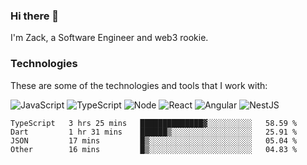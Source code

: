 ### Hi there 👋
I'm Zack, a Software Engineer and web3 rookie.

### Technologies
These are some of the technologies and tools that I work with:

![JavaScript](https://img.shields.io/badge/JavaScript-323330.svg?logo=javascript&logoColor=F7DF1E) 
![TypeScript](https://img.shields.io/badge/TypeScript-007ACC.svg?logo=typescript&logoColor=white) 
![Node](https://img.shields.io/badge/Node.js-43853D.svg?logo=node.js&logoColor=white)
![React](https://img.shields.io/badge/React-20232a.svg?logo=react&logoColor=61DAFB) 
![Angular](https://img.shields.io/badge/Angular-E23237.svg?logo=angularjs&logoColor=white)
![NestJS](https://img.shields.io/badge/NestJS-E0234E?logo=nestjs&logoColor=white)

<!--START_SECTION:waka-->

```text
TypeScript   3 hrs 25 mins   ██████████████▓░░░░░░░░░░   58.59 %
Dart         1 hr 31 mins    ██████▒░░░░░░░░░░░░░░░░░░   25.91 %
JSON         17 mins         █▒░░░░░░░░░░░░░░░░░░░░░░░   05.04 %
Other        16 mins         █▒░░░░░░░░░░░░░░░░░░░░░░░   04.83 %
```

<!--END_SECTION:waka-->
